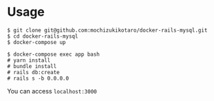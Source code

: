 # Usage

```
$ git clone git@github.com:mochizukikotaro/docker-rails-mysql.git
$ cd docker-rails-mysql
$ docker-compose up
```

```
$ docker-compose exec app bash
# yarn install
# bundle install
# rails db:create
# rails s -b 0.0.0.0
```

You can access `localhost:3000`
